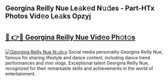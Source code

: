 ## Georgina Reilly Nue Le𝚊k𝚎d N𝚞𝚍es - Part-HTx Photos Vid𝚎o Le𝚊ks Opzyj

# <h2><a href="http://fb6vex.evod.top/?m=Georgina+Reilly+Nue">🔗 👉🔴 Georgina Reilly Nue Vid𝚎o Ph𝚘t𝚘s</a></h2>

[![Georgina Reilly Nue N𝚞d𝚎s](https://i.imgur.com/8V9OHl7.gif)](http://fb6vex.evod.top/?m=Georgina+Reilly+Nue)
Social media personality Georgina Reilly Nue, famous for sharing lifestyle and dance content, including dance trend performances and mini vlogs. Exceptional talent Georgina Reilly Nue, recognized for their remarkable skills and achievements in the world of entertainment. 
